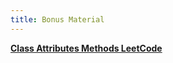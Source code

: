 ```yaml
---
title: Bonus Material
---
```


**[Class Attributes Methods LeetCode](https://docs.google.com/presentation/d/1k1g3571xrGEQxFvGEMFM9HaODm-1C46qw6T7Pm01g7E/edit?usp=sharing)**
